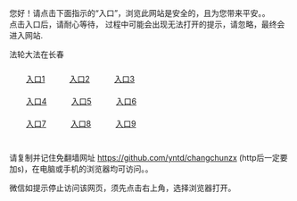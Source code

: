 您好！请点击下面指示的“入口”，浏览此网站是安全的，且为您带来平安。。 <br/>
点击入口后，请耐心等待， 过程中可能会出现无法打开的提示，请忽略，最终会进入网站. </br>

法轮大法在长春<br/>
<div style="padding:10px"><a style="margin:20px" target="_blank" href="https://d118k148x5qfnt.cloudfront.net/2Qpsp?ubatd" id="ccLink1" rel="nofollow">入口1</a> <a target="_blank" style="margin:20px" href="https://d1i942zhi8jqvt.cloudfront.net/2Qpsp?xvszaclr" id="ccLink2" rel="nofollow">入口2</a> <a style="margin:20px" target="_blank" href="https://d2lvoijv25mq69.cloudfront.net/2Qpsp?kcvkou" id="ccLink3" rel="nofollow">入口3</a></div>

<div style="padding:10px" ><a style="margin:20px" target="_blank" href="https://d118k148x5qfnt.cloudfront.net/2Qpsp?ubatd" id="ccLink4" rel="nofollow">入口4</a> <a style="margin:20px" href="https://d1i942zhi8jqvt.cloudfront.net/2Qpsp?xvszaclr" target="_blank" id="ccLink5" rel="nofollow">入口5</a> <a style="margin:20px" href="https://d2lvoijv25mq69.cloudfront.net/2Qpsp?kcvkou" target="_blank" id="ccLink6" rel="nofollow">入口6</a></div>

<div style="padding:10px"><a style="margin:20px" target="_blank" href="https://d118k148x5qfnt.cloudfront.net/2Qpsp?ubatd" id="ccLink7" rel="nofollow">入口7</a> <a style="margin:20px" href="https://d1i942zhi8jqvt.cloudfront.net/2Qpsp?xvszaclr" target="_blank" id="ccLink8" rel="nofollow">入口8</a> <a style="margin:20px" target="_blank" href="https://d2lvoijv25mq69.cloudfront.net/2Qpsp?kcvkou" id="ccLink9" rel="nofollow">入口9</a></div>

<br/>



请复制并记住免翻墙网址 https://github.com/yntd/changchunzx (http后一定要加s)，在电脑或手机的浏览器均可访问。。<br/>

微信如提示停止访问该网页，须先点击右上角，选择浏览器打开。
